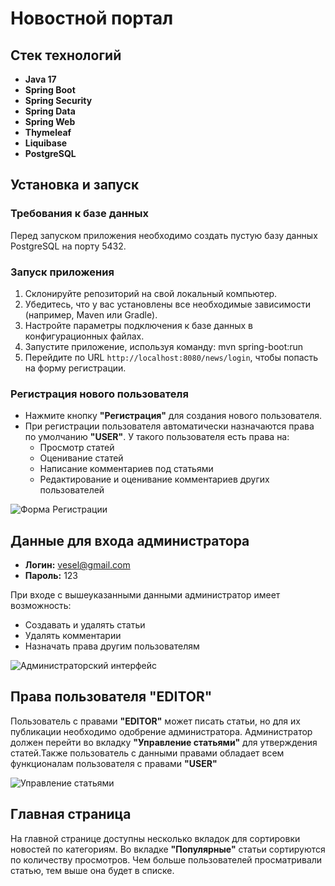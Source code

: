 # Новостной портал

## Стек технологий
- **Java 17**
- **Spring Boot**
- **Spring Security**
- **Spring Data**
- **Spring Web**
- **Thymeleaf**
- **Liquibase**
- **PostgreSQL**

## Установка и запуск

### Требования к базе данных
Перед запуском приложения необходимо создать пустую базу данных PostgreSQL на порту 5432.

### Запуск приложения
1. Склонируйте репозиторий на свой локальный компьютер.
2. Убедитесь, что у вас установлены все необходимые зависимости (например, Maven или Gradle).
3. Настройте параметры подключения к базе данных в конфигурационных файлах.
4. Запустите приложение, используя команду:
mvn spring-boot:run
5. Перейдите по URL `http://localhost:8080/news/login`, чтобы попасть на форму регистрации.

### Регистрация нового пользователя
- Нажмите кнопку **"Регистрация"** для создания нового пользователя.
- При регистрации пользователя автоматически назначаются права по умолчанию **"USER"**. У такого пользователя есть права на:
  - Просмотр статей
  - Оценивание статей
  - Написание комментариев под статьями
  - Редактирование и оценивание комментариев других пользователей

![Форма Регистрации](https://github.com/user-attachments/assets/logreg)

## Данные для входа администратора
- **Логин:** vesel@gmail.com
- **Пароль:** 123

При входе с вышеуказанными данными администратор имеет возможность:
- Создавать и удалять статьи
- Удалять комментарии
- Назначать права другим пользователям

![Администраторский интерфейс](https://github.com/user-attachments/assets/users)

## Права пользователя "EDITOR"
Пользователь с правами **"EDITOR"** может писать статьи, но для их публикации необходимо одобрение администратора. Администратор должен перейти во вкладку **"Управление статьями"** для утверждения статей.Также пользователь с данными правами обладает всем функционалам пользователя с правами **"USER"**

![Управление статьями](https://github.com/user-attachments/assets/news_check)

## Главная страница
На главной странице доступны несколько вкладок для сортировки новостей по категориям. Во вкладке **"Популярные"** статьи сортируются по количеству просмотров. Чем больше пользователей просматривали статью, тем выше она будет в списке.

